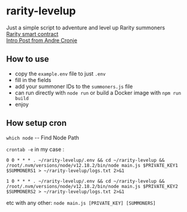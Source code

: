 # rarity-levelup

Just a simple script to adventure and level up Rarity summoners  
[Rarity smart contract](https://ftmscan.com/address/0xce761d788df608bd21bdd59d6f4b54b2e27f25bb#code)  
[Intro Post from Andre Cronje](https://andrecronje.medium.com/loot-rarity-d341faa4485c)

## How to use

-   copy the `example.env` file to just `.env`
-   fill in the fields
-   add your summoner IDs to the `summoners.js` file
-   can run directly with `node run` or build a Docker image with `npm run build`
-   enjoy


## How setup cron

`which node` -- Find Node Path

`crontab -e` in my case :

`0 0 * * * . ~/rarity-levelup/.env && cd ~/rarity-levelup && /root/.nvm/versions/node/v12.18.2/bin/node main.js $PRIVATE_KEY1 $SUMMONERS1 > ~/rarity-levelup/logs.txt 2>&1`

`1 0 * * * . ~/rarity-levelup/.env && cd ~/rarity-levelup && /root/.nvm/versions/node/v12.18.2/bin/node main.js $PRIVATE_KEY2 $SUMMONERS2 > ~/rarity-levelup/logs.txt 2>&1`

etc with any other: `node main.js [PRIVATE_KEY] [SUMMONERS]`